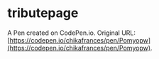 # tributepage

A Pen created on CodePen.io. Original URL: [https://codepen.io/chikafrances/pen/Pomyopw](https://codepen.io/chikafrances/pen/Pomyopw).


